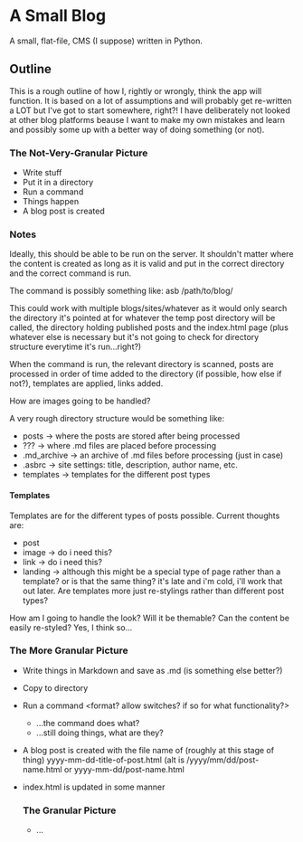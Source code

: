 # A Small Blog
A small, flat-file, CMS (I suppose) written in Python.

## Outline
This is a rough outline of how I, rightly or wrongly, think the app will function. It is based on a lot of assumptions and will probably get re-written a LOT but I've got to start somewhere, right?! I have deliberately not looked at other blog platforms beause I want to make my own mistakes and learn and possibly some up with a better way of doing something (or not).

### The Not-Very-Granular Picture
* Write stuff
* Put it in a directory
* Run a command
* Things happen
* A blog post is created

### Notes
Ideally, this should be able to be run on the server. It shouldn't matter where the content is created as long as it is valid and put in the correct directory and the correct command is run.

The command is possibly something like:
  asb /path/to/blog/
  
This could work with multiple blogs/sites/whatever as it would only search the directory it's pointed at for whatever the temp post directory will be called, the directory holding published posts and the index.html page (plus whatever else is necessary but it's not going to check for directory structure everytime it's run...right?)

When the command is run, the relevant directory is scanned, posts are processed in order of time added to the directory (if possible, how else if not?), templates are applied, links added.

How are images going to be handled?

A very rough directory structure would be something like:
* posts -> where the posts are stored after being processed
* ??? -> where .md files are placed before processing
* .md_archive -> an archive of .md files before processing (just in case)
* .asbrc -> site settings: title, description, author name, etc.
* templates -> templates for the different post types

#### Templates
Templates are for the different types of posts possible. Current thoughts are:
* post
* image -> do i need this?
* link -> do i need this?
* landing -> although this might be a special type of page rather than a template? or is that the same thing? it's late and i'm cold, i'll work that out later.
Are templates more just re-stylings rather than different post types?

How am I going to handle the look? Will it be themable? Can the content be easily re-styled? Yes, I think so...

### The More Granular Picture
* Write things in Markdown and save as .md (is something else better?)
* Copy to <come up with good name> directory
* Run a command <format? allow switches? if so for what functionality?>
  * ...the command does what?
  * ...still doing things, what are they?
* A blog post is created with the file name of (roughly at this stage of thing) yyyy-mm-dd-title-of-post.html (alt is /yyyy/mm/dd/post-name.html or yyyy-mm-dd/post-name.html
* index.html is updated in some manner
  
  ### The Granular Picture
  * ...
